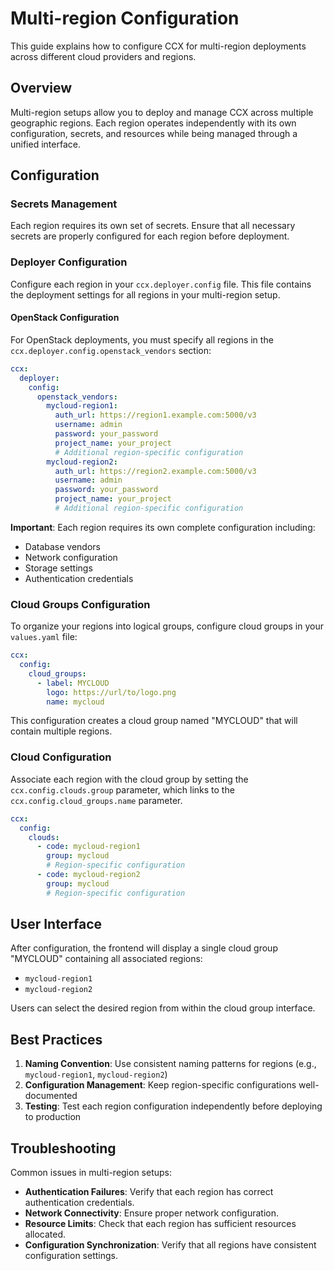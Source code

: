 # Multi-region Configuration

This guide explains how to configure CCX for multi-region deployments across different cloud providers and regions.

## Overview

Multi-region setups allow you to deploy and manage CCX across multiple geographic regions. Each region operates independently with its own configuration, secrets, and resources while being managed through a unified interface.

## Configuration

### Secrets Management

Each region requires its own set of secrets. Ensure that all necessary secrets are properly configured for each region before deployment.

### Deployer Configuration

Configure each region in your `ccx.deployer.config` file. This file contains the deployment settings for all regions in your multi-region setup.

#### OpenStack Configuration

For OpenStack deployments, you must specify all regions in the `ccx.deployer.config.openstack_vendors` section:

```yaml
ccx:
  deployer:
    config:
      openstack_vendors:
        mycloud-region1:
          auth_url: https://region1.example.com:5000/v3
          username: admin
          password: your_password
          project_name: your_project
          # Additional region-specific configuration
        mycloud-region2:
          auth_url: https://region2.example.com:5000/v3
          username: admin
          password: your_password
          project_name: your_project
          # Additional region-specific configuration
```

**Important**: Each region requires its own complete configuration including:
- Database vendors
- Network configuration
- Storage settings
- Authentication credentials

### Cloud Groups Configuration

To organize your regions into logical groups, configure cloud groups in your `values.yaml` file:

```yaml
ccx:
  config:
    cloud_groups:
      - label: MYCLOUD
        logo: https://url/to/logo.png
        name: mycloud
```

This configuration creates a cloud group named "MYCLOUD" that will contain multiple regions.

### Cloud Configuration

Associate each region with the cloud group by setting the `ccx.config.clouds.group` parameter, which links to the `ccx.config.cloud_groups.name` parameter.

```yaml
ccx:
  config:
    clouds:
      - code: mycloud-region1
        group: mycloud
        # Region-specific configuration
      - code: mycloud-region2
        group: mycloud
        # Region-specific configuration
```

## User Interface

After configuration, the frontend will display a single cloud group "MYCLOUD" containing all associated regions:
- `mycloud-region1`
- `mycloud-region2`

Users can select the desired region from within the cloud group interface.

## Best Practices

1. **Naming Convention**: Use consistent naming patterns for regions (e.g., `mycloud-region1`, `mycloud-region2`)
2. **Configuration Management**: Keep region-specific configurations well-documented
3. **Testing**: Test each region configuration independently before deploying to production

## Troubleshooting

Common issues in multi-region setups:
- **Authentication Failures**: Verify that each region has correct authentication credentials.
- **Network Connectivity**: Ensure proper network configuration.
- **Resource Limits**: Check that each region has sufficient resources allocated.
- **Configuration Synchronization**: Verify that all regions have consistent configuration settings.

